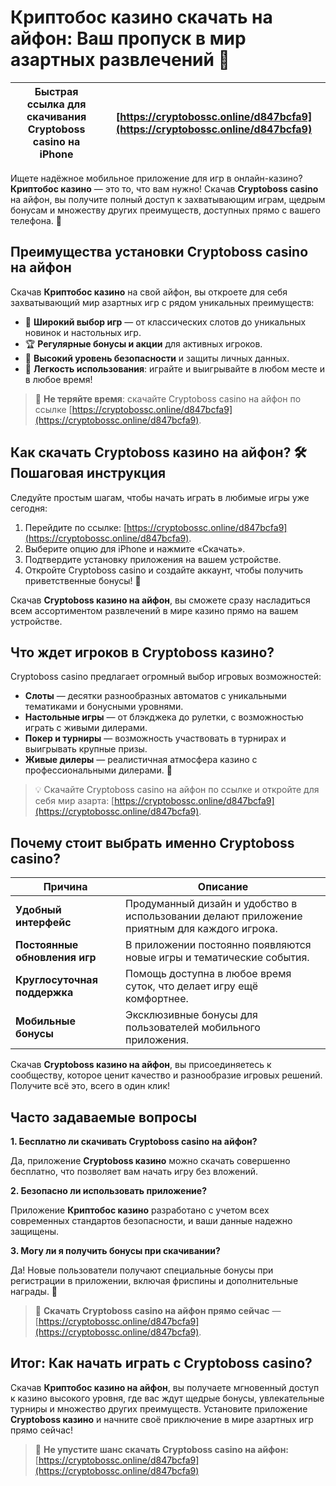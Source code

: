 # Криптобос казино скачать на айфон: Ваш пропуск в мир азартных развлечений 📲

| **Быстрая ссылка для скачивания Cryptoboss casino на iPhone** | [https://cryptobossc.online/d847bcfa9](https://cryptobossc.online/d847bcfa9) |
|---------------------------------------------------------------|--------------------------------------------------------------------------------|

Ищете надёжное мобильное приложение для игр в онлайн-казино? **Криптобос казино** — это то, что вам нужно! Скачав **Cryptoboss casino** на айфон, вы получите полный доступ к захватывающим играм, щедрым бонусам и множеству других преимуществ, доступных прямо с вашего телефона. 🚀

## Преимущества установки Cryptoboss casino на айфон

Скачав **Криптобос казино** на свой айфон, вы откроете для себя захватывающий мир азартных игр с рядом уникальных преимуществ:

- 🎰 **Широкий выбор игр** — от классических слотов до уникальных новинок и настольных игр.
- 🏆 **Регулярные бонусы и акции** для активных игроков.
- 🔐 **Высокий уровень безопасности** и защиты личных данных.
- 🎉 **Легкость использования**: играйте и выигрывайте в любом месте и в любое время!

> 📌 **Не теряйте время**: скачайте Cryptoboss casino на айфон по ссылке [https://cryptobossc.online/d847bcfa9](https://cryptobossc.online/d847bcfa9).

## Как скачать Cryptoboss казино на айфон? 🛠️ Пошаговая инструкция

Следуйте простым шагам, чтобы начать играть в любимые игры уже сегодня:

1. Перейдите по ссылке: [https://cryptobossc.online/d847bcfa9](https://cryptobossc.online/d847bcfa9).
2. Выберите опцию для iPhone и нажмите «Скачать».
3. Подтвердите установку приложения на вашем устройстве.
4. Откройте Cryptoboss casino и создайте аккаунт, чтобы получить приветственные бонусы! 🎁

Скачав **Cryptoboss казино на айфон**, вы сможете сразу насладиться всем ассортиментом развлечений в мире казино прямо на вашем устройстве.

## Что ждет игроков в Cryptoboss казино?

Cryptoboss casino предлагает огромный выбор игровых возможностей:

- **Слоты** — десятки разнообразных автоматов с уникальными тематиками и бонусными уровнями.
- **Настольные игры** — от блэкджека до рулетки, с возможностью играть с живыми дилерами.
- **Покер и турниры** — возможность участвовать в турнирах и выигрывать крупные призы.
- **Живые дилеры** — реалистичная атмосфера казино с профессиональными дилерами. 🎲

> 💡 Скачайте Cryptoboss casino на айфон по ссылке и откройте для себя мир азарта: [https://cryptobossc.online/d847bcfa9](https://cryptobossc.online/d847bcfa9).

## Почему стоит выбрать именно Cryptoboss casino?

| Причина                               | Описание                                                                                   |
|---------------------------------------|-------------------------------------------------------------------------------------------|
| **Удобный интерфейс**                 | Продуманный дизайн и удобство в использовании делают приложение приятным для каждого игрока. |
| **Постоянные обновления игр**         | В приложении постоянно появляются новые игры и тематические события.                        |
| **Круглосуточная поддержка**          | Помощь доступна в любое время суток, что делает игру ещё комфортнее.                        |
| **Мобильные бонусы**                  | Эксклюзивные бонусы для пользователей мобильного приложения.                                |

Скачав **Cryptoboss казино на айфон**, вы присоединяетесь к сообществу, которое ценит качество и разнообразие игровых решений. Получите всё это, всего в один клик! 

## Часто задаваемые вопросы

**1. Бесплатно ли скачивать Cryptoboss casino на айфон?**

Да, приложение **Cryptoboss казино** можно скачать совершенно бесплатно, что позволяет вам начать игру без вложений.

**2. Безопасно ли использовать приложение?**

Приложение **Криптобос казино** разработано с учетом всех современных стандартов безопасности, и ваши данные надежно защищены.

**3. Могу ли я получить бонусы при скачивании?**

Да! Новые пользователи получают специальные бонусы при регистрации в приложении, включая фриспины и дополнительные награды. 🎁

> 🔗 **Скачать Cryptoboss casino на айфон прямо сейчас** — [https://cryptobossc.online/d847bcfa9](https://cryptobossc.online/d847bcfa9).

## Итог: Как начать играть с Cryptoboss casino?

Скачав **Криптобос казино на айфон**, вы получаете мгновенный доступ к казино высокого уровня, где вас ждут щедрые бонусы, увлекательные турниры и множество других преимуществ. Установите приложение **Cryptoboss казино** и начните своё приключение в мире азартных игр прямо сейчас!

> 🚀 **Не упустите шанс скачать Cryptoboss casino на айфон:** [https://cryptobossc.online/d847bcfa9](https://cryptobossc.online/d847bcfa9)

